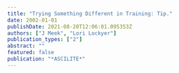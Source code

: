 ```yaml
---
title: "Trying Something Different in Training: Tip."
date: 2002-01-01
publishDate: 2021-08-20T12:06:01.095353Z
authors: ["J Meek", "Lori Lockyer"]
publication_types: ["2"]
abstract: ""
featured: false
publication: "*ASCILITE*"
---
```


